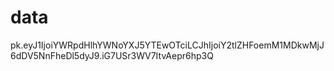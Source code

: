# data
pk.eyJ1IjoiYWRpdHlhYWNoYXJ5YTEwOTciLCJhIjoiY2tlZHFoemM1MDkwMjJ6dDV5NnFheDl5dyJ9.iG7USr3WV7ItvAepr6hp3Q
